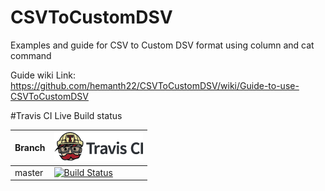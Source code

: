 # CSVToCustomDSV
Examples and guide for CSV to Custom DSV format using column and cat command

Guide wiki Link: https://github.com/hemanth22/CSVToCustomDSV/wiki/Guide-to-use-CSVToCustomDSV


#Travis CI Live Build status

Branch|[![Travis CI logo](TravisCI.png)](https://travis-ci.org)
---|---
master|[![Build Status](https://travis-ci.org/hemanth22/CSVToCustomDSV.svg?branch=master)](https://travis-ci.org/hemanth22/CSVToCustomDSV.svg)
